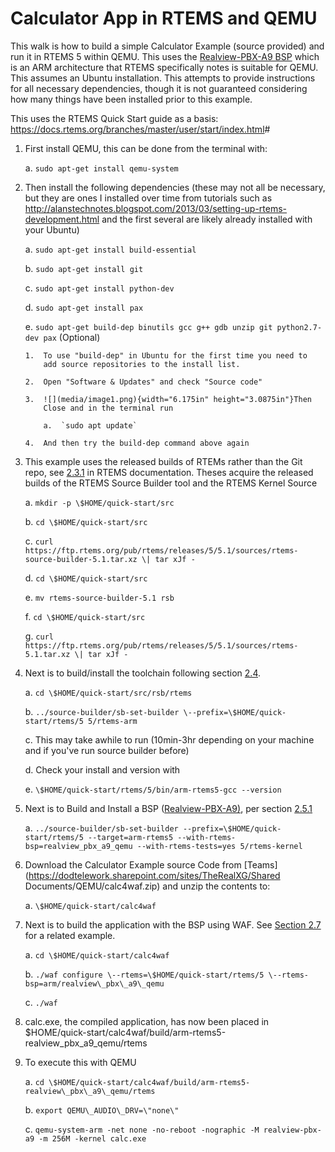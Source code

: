 # Calculator App in RTEMS and QEMU
This walk is how to build a simple Calculator Example (source provided)
and run it in RTEMS 5 within QEMU. This uses the [Realview-PBX-A9
BSP](https://docs.rtems.org/branches/master/user/bsps/bsps-arm.html#realview-pbx-a9)
which is an ARM architecture that RTEMS specifically notes is suitable
for QEMU. This assumes an Ubuntu installation. This attempts to provide
instructions for all necessary dependencies, though it is not guaranteed
considering how many things have been installed prior to this example.

This uses the RTEMS Quick Start guide as a basis:
<https://docs.rtems.org/branches/master/user/start/index.html>\#

1)  First install QEMU, this can be done from the terminal with:

    a.  `sudo apt-get install qemu-system`

2)  Then install the following dependencies (these may not all be
    necessary, but they are ones I installed over time from tutorials
    such as
    <http://alanstechnotes.blogspot.com/2013/03/setting-up-rtems-development.html>
    and the first several are likely already installed with your Ubuntu)

    a.  `sudo apt-get install build-essential`

    b.  `sudo apt-get install git`

    c.  `sudo apt-get install python-dev`

    d.  `sudo apt-get install pax`

    e.  `sudo apt-get build-dep binutils gcc g++ gdb unzip git
        python2.7-dev pax` (Optional)

        1.  To use "build-dep" in Ubuntu for the first time you need to
            add source repositories to the install list.

        2.  Open "Software & Updates" and check "Source code"

        3.  ![](media/image1.png){width="6.175in" height="3.0875in"}Then
            Close and in the terminal run

            a.  `sudo apt update`

        4.  And then try the build-dep command above again

3)  This example uses the released builds of RTEMs rather than the Git
    repo, see
    [2.3.1](https://docs.rtems.org/branches/master/user/start/sources.html#releases)
    in RTEMS documentation. Theses acquire the released builds of the
    RTEMS Source Builder tool and the RTEMS Kernel Source

    a.  `mkdir -p \$HOME/quick-start/src`

    b.  `cd \$HOME/quick-start/src`

    c.  `curl
        https://ftp.rtems.org/pub/rtems/releases/5/5.1/sources/rtems-source-builder-5.1.tar.xz
        \| tar xJf -`

    d.  `cd \$HOME/quick-start/src`

    e.  `mv rtems-source-builder-5.1 rsb`

    f.  `cd \$HOME/quick-start/src`

    g.  `curl
        https://ftp.rtems.org/pub/rtems/releases/5/5.1/sources/rtems-5.1.tar.xz
        \| tar xJf -`

4)  Next is to build/install the toolchain following section
    [2.4](https://docs.rtems.org/branches/master/user/start/tools.html).

    a.  `cd \$HOME/quick-start/src/rsb/rtems`

    b.  `../source-builder/sb-set-builder
        \--prefix=\$HOME/quick-start/rtems/5 5/rtems-arm`

    c.  This may take awhile to run (10min-3hr depending on your machine
        and if you've run source builder before)

    d.  Check your install and version with

    e. `\$HOME/quick-start/rtems/5/bin/arm-rtems5-gcc --version`

5)  Next is to Build and Install a BSP
    ([Realview-PBX-A9)](https://docs.rtems.org/branches/master/user/bsps/bsps-arm.html#realview-pbx-a9),
    per section
    [2.5.1](https://docs.rtems.org/branches/master/user/start/bsp-build.html#rsb-bsp-build)

    a.  `../source-builder/sb-set-builder
        --prefix=\$HOME/quick-start/rtems/5
		--target=arm-rtems5 --with-rtems-bsp=realview_pbx_a9_qemu
		--with-rtems-tests=yes 5/rtems-kernel`

6)  Download the Calculator Example source Code from
    [Teams](https://dodtelework.sharepoint.com/sites/TheRealXG/Shared Documents/QEMU/calc4waf.zip)
    and unzip the contents to:

    a.  `\$HOME/quick-start/calc4waf`

7)  Next is to build the application with the BSP using WAF. See
    [Section
    2.7](https://docs.rtems.org/branches/master/user/start/app.html) for
    a related example.

    a.  `cd \$HOME/quick-start/calc4waf`

    b.  `./waf configure \--rtems=\$HOME/quick-start/rtems/5
        \--rtems-bsp=arm/realview\_pbx\_a9\_qemu`

    c.  `./waf`

8)  calc.exe, the compiled application, has now been placed in
    \$HOME/quick-start/calc4waf/build/arm-rtems5-realview\_pbx\_a9\_qemu/rtems

9)  To execute this with QEMU

    a.  `cd
        \$HOME/quick-start/calc4waf/build/arm-rtems5-realview\_pbx\_a9\_qemu/rtems`

    b.  `export QEMU\_AUDIO\_DRV=\"none\"`

    c.  `qemu-system-arm -net none -no-reboot -nographic -M
        realview-pbx-a9 -m 256M -kernel calc.exe`
